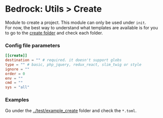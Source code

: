 # Bedrock: Utils > Create

Module to create a project. This module can only be used under `init`.<br>
For now, the best way to understand what templates are available is for you to go to the [create folder](bin/external/create) and check each folder.

### Config file parameters
```toml
[[create]]
destination = "" # required. it doesn't support globs
type = "" # basic, php_jquery, redux_react, slim_twig or style
ignore = ""
order = 0
env = ""
cmd = ""
sys = "all"
```

### Examples
Go under the [../test/example_create](../test/example_create) folder and check the `*.toml`.
